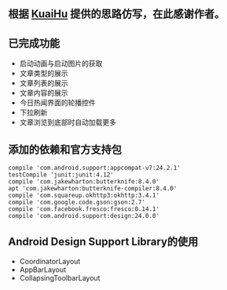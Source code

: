 ## 根据 [KuaiHu](https://github.com/iKrelve/KuaiHu "KuaiHu") 提供的思路仿写，在此感谢作者。

## 已完成功能

+ 启动动画与启动图片的获取
+ 文章类型的展示
+ 文章列表的展示
+ 文章内容的展示
+ 今日热闻界面的轮播控件
+ 下拉刷新
+ 文章浏览到底部时自动加载更多

## 添加的依赖和官方支持包

	compile 'com.android.support:appcompat-v7:24.2.1'
  	testCompile 'junit:junit:4.12'
  	compile 'com.jakewharton:butterknife:8.4.0'
 	apt 'com.jakewharton:butterknife-compiler:8.4.0'
  	compile 'com.squareup.okhttp3:okhttp:3.4.1'
 	compile 'com.google.code.gson:gson:2.7'
  	compile 'com.facebook.fresco:fresco:0.14.1'
  	compile 'com.android.support:design:24.0.0'

## Android Design Support Library的使用

+ CoordinatorLayout
+ AppBarLayout
+ CollapsingToolbarLayout
